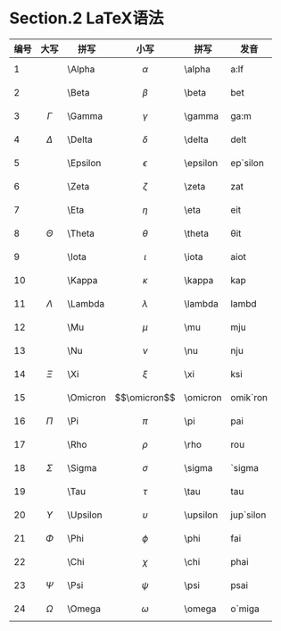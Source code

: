 # Section.2 LaTeX语法



| 编号 | 大写         | 拼写      | 小写         |拼写      | 发音          |
| ---- | ------------ | -------- | ------------ | -------- | ------------- |
| 1    |    | \Alpha   | $$\alpha$$   | \alpha   | a:lf          |
| 2    |     | \Beta    | $$\beta$$    | \beta    | bet           |
| 3    | $$\Gamma$$   | \Gamma   | $$\gamma$$   | \gamma   | ga:m          |
| 4    | $$\Delta$$   | \Delta   | $$\delta$$   | \delta   | delt          |
| 5    |  | \Epsilon | $$\epsilon$$ | \epsilon | ep\`silon     |
| 6    |     | \Zeta    | $$\zeta$$    | \zeta    | zat           |
| 7    |      | \Eta     | $$\eta$$     | \eta     | eit           |
| 8    | $$\Theta$$   | \Theta   | $$\theta$$   | \theta   | θit           |
| 9    |     | \Iota    | $$\iota$$    | \iota    | aiot          |
| 10   |    | \Kappa   | $$\kappa$$   | \kappa   | kap           |
| 11   | $$\Lambda$$  | \Lambda  | $$\lambda$$  | \lambda  | lambd         |
| 12   |       | \Mu      | $$\mu$$      | \mu      | mju           |
| 13   |       | \Nu      | $$\nu$$      | \nu      | nju           |
| 14   | $$\Xi$$      | \Xi      | $$\xi$$      | \xi      | ksi           |
| 15   |  | \Omicron | $$\omicron$$ | \omicron | omik\`ron     |
| 16   | $$\Pi$$      | \Pi      | $$\pi$$      | \pi      | pai           |
| 17   |      | \Rho     | $$\rho$$     | \rho     | rou           |
| 18   | $$\Sigma$$   | \Sigma   | $$\sigma$$   | \sigma   | \`sigma       |
| 19   |      | \Tau     | $$\tau$$     | \tau     | tau           |
| 20   | $$\Upsilon$$ | \Upsilon | $$\upsilon$$ | \upsilon | jup\`silon    |
| 21   | $$\Phi$$     | \Phi     | $$\phi$$     | \phi     | fai           |
| 22   |      | \Chi     | $$\chi$$     | \chi     | phai          |
| 23   | $$\Psi$$     | \Psi     | $$\psi$$     | \psi     | psai          |
| 24   | $$\Omega$$   | \Omega   | $$\omega$$   | \omega   | o\`miga       |